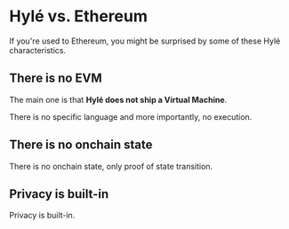 # Hylé vs. Ethereum

If you're used to Ethereum, you might be surprised by some of these Hylé characteristics.

## There is no EVM

The main one is that **Hylé does not ship a Virtual Machine**.

There is no specific language and more importantly, no execution.

## There is no onchain state

There is no onchain state, only proof of state transition.

## Privacy is built-in

Privacy is built-in.
